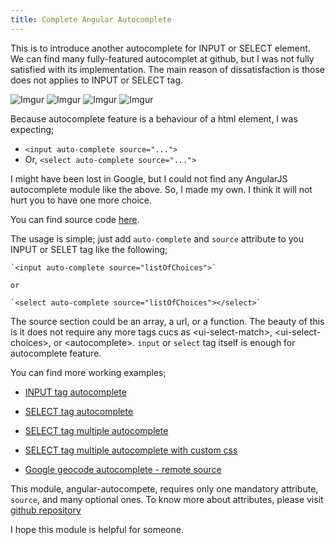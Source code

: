 ```yaml
---
title: Complete Angular Autocomplete
---
```


This is to introduce another autocomplete for INPUT or SELECT element.
We can find many fully-featured autocomplet at github, but I was not fully satisfied with its implementation.
The main reason of dissatisfaction is those does not applies to INPUT or SELECT tag.
<!--more-->

![Imgur](http://i.imgur.com/Fj0avbY.png?1)
![Imgur](http://i.imgur.com/46crVoI.png?1)
![Imgur](http://i.imgur.com/1BhGlVn.png)
![Imgur](http://i.imgur.com/xFxsgUY.png)

Because autocomplete feature is a behaviour of a html element, I was expecting; 

 * `<input auto-complete source="...">`
 * Or, `<select auto-complete source="...">`

I might have been lost in Google, but I could not find any AngularJS autocomplete module like the above.
So, I made my own. I think it will not hurt you to have one more choice.

You can find source code [here](https://github.com/allenhwkim/angular-autocomplete).

The usage is simple; just add `auto-complete` and `source` attribute to you INPUT or SELET tag like the following;

    `<input auto-complete source="listOfChoices">`

    or 

    `<select auto-complete source="listOfChoices"></select>`

The source section could be an array, a url, or a function.
The beauty of this is it does not require any more tags cucs as &lt;ui-select-match>, &lt;ui-select-choices>, or &lt;autocomplete>.
`input` or `select` tag itself is enough for autocomplete feature.

You can find more working examples;

  * [INPUT tag autocomplete](http://rawgit.com/allenhwkim/angular-autocomplete/master/test/autocomplete.single.html)

  * [SELECT tag autocomplete](http://rawgit.com/allenhwkim/angular-autocomplete/master/test/autocomplete.single.html)

  * [SELECT tag multiple autocomplete](http://rawgit.com/allenhwkim/angular-autocomplete/master/test/autocomplete.multi.html)

  * [SELECT tag multiple autocomplete with custom css](http://rawgit.com/allenhwkim/angular-autocomplete/master/test/autocomplete.multi.custom.html)

  * [Google geocode autocomplete - remote source](http://rawgit.com/allenhwkim/angular-autocomplete/master/test/autocomplete.remote.html)

This module, angular-autocompete, requires only one mandatory attribute, `source`, and many optional ones.
To know more about attributes, please visit [github repository](https://github.com/allenhwkim/angular-autocomplete)

I hope this module is helpful for someone.


